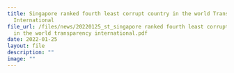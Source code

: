```yaml
---
title: Singapore ranked fourth least corrupt country in the world Transparency
  International
file_url: /files/news/20220125_st_singapore ranked fourth least corrupt country
  in the world transparency international.pdf
date: 2022-01-25
layout: file
description: ""
image: ""
---
```

